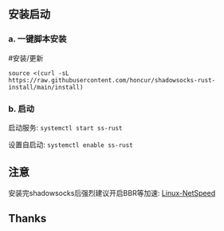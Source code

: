 

## 安装启动
###  a. 一键脚本安装
#安装/更新
```
source <(curl -sL https://raw.githubusercontent.com/honcur/shadowsocks-rust-install/main/install)

```
###  b. 启动

启动服务: `systemctl start ss-rust`   

设置自启动: `systemctl enable ss-rust`

## 注意
安装完shadowsocks后强烈建议开启BBR等加速: [Linux-NetSpeed](https://github.com/chiakge/Linux-NetSpeed)  

## Thanks

